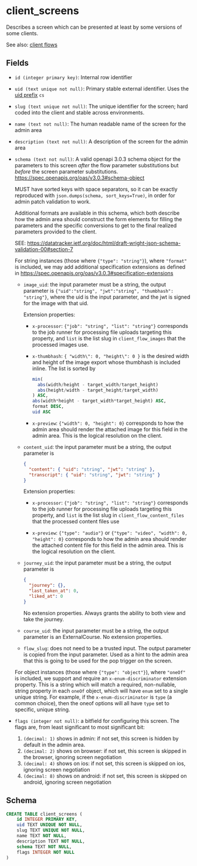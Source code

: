 # client_screens

Describes a screen which can be presented at least by some versions of
some clients.

See also: [client flows](../concepts/client_flows/README.md)

## Fields

- `id (integer primary key)`: Internal row identifier
- `uid (text unique not null)`: Primary stable external identifier. Uses the
  [uid prefix](../uid_prefixes.md) `cs`
- `slug (text unique not null)`: The unique identifier for the screen; hard
  coded into the client and stable across environments.
- `name (text not null)`: The human readable name of the screen for the admin
  area
- `description (text not null)`: A description of the screen for the admin area
- `schema (text not null)`: A valid openapi 3.0.3 schema object for the parameters
  to this screen _after_ the flow parameter substitutions but _before_ the screen
  parameter substitutions. https://spec.openapis.org/oas/v3.0.3#schema-object

  MUST have sorted keys with space separators, so it can be exactly reproduced
  with `json.dumps(schema, sort_keys=True)`, in order for admin patch validation to
  work.

  Additional formats are available in this schema, which both describe how the
  admin area should construct the form elements for filling the parameters and
  the specific conversions to get to the final realized parameters provided to
  the client.

  SEE: https://datatracker.ietf.org/doc/html/draft-wright-json-schema-validation-00#section-7

  For string instances (those where `{"type": "string"}`), where `"format"` is included,
  we may add additional specification extensions as defined in
  https://spec.openapis.org/oas/v3.0.3#specification-extensions

  - `image_uid`: the input parameter must be a string, the output parameter is
    `{"uid":"string", "jwt":"string", "thumbhash": "string"}`, where the uid is
    the input parameter, and the jwt is signed for the image with that uid.

    Extension properties:

    - `x-processor`: `{"job": "string", "list": "string"}` corresponds to the job runner
      for processing file uploads targeting this property, and `list` is the list slug
      in `client_flow_images` that the processed images use.
    - `x-thumbhash`: `{ "width\": 0, "height\": 0 }` is the desired width and height
      of the image export whose thumbhash is included inline. The list is sorted by

      ```sql
      min(
        abs(width/height - target_width/target_height)
        abs(height/width - target_height/target_width)
      ) ASC,
      abs(width*height - target_width*target_height) ASC,
      format DESC,
      uid ASC
      ```

    - `x-preview`: `{"width": 0, "height": 0}` corresponds to how the admin area
      should render the attached image for this field in the admin area. This is
      the logical resolution on the client.

  - `content_uid`: the input parameter must be a string, the output parameter is

    ```json
    {
      "content": { "uid": "string", "jwt": "string" },
      "transcript": { "uid": "string", "jwt": "string" }
    }
    ```

    Extension properties:

    - `x-processor`: `{"job": "string", "list": "string"}` corresponds to the job runner
      for processing file uploads targeting this property, and `list` is the list slug
      in `client_flow_content_files` that the processed content files use

    - `x-preview`: `{"type": "audio"}` or `{"type": "video", "width": 0, "height": 0}`
      corresponds to how the admin area should render the attached content file for this
      field in the admin area. This is the logical resolution on the client.

  - `journey_uid`: the input parameter must be a string, the output parameter is

    ```json
    {
      "journey": {},
      "last_taken_at": 0,
      "liked_at": 0
    }
    ```

    No extension properties. Always grants the ability to both view and take the journey.

  - `course_uid`: the input parameter must be a string, the output parameter is an
    ExternalCourse. No extension properties.

  - `flow_slug`: does not need to be a trusted input. The output parameter is copied
    from the input parameter. Used as a hint to the admin area that this is going to be
    used for the pop trigger on the screen.

  For object instances (those where `{"type": "object"}`), where `"oneOf"` is included,
  we support and require an `x-enum-discriminator` extension property. This is a string
  which will match a required, non-nullable, string property in each `oneOf` object, which
  will have `enum` set to a single unique string. For example, if the `x-enum-discriminator`
  is `type` (a common choice), then the oneof options will all have `type` set to specific,
  unique string.

- `flags (integer not null)`: a bitfield for configuring this screen. The flags are,
  from least significant to most significant bit:

  1. `(decimal: 1)` shows in admin: if not set, this screen is hidden by default
     in the admin area.
  2. `(decimal: 2)` shows on browser: if not set, this screen is skipped in the
     browser, ignoring screen negotiation
  3. `(decimal: 4)` shows on ios: if not set, this screen is skipped on ios,
     ignoring screen negotiation
  4. `(decimal: 8)` shows on android: if not set, this screen is skipped on
     android, ignoring screen negotiation

## Schema

```sql
CREATE TABLE client_screens (
    id INTEGER PRIMARY KEY,
    uid TEXT UNIQUE NOT NULL,
    slug TEXT UNIQUE NOT NULL,
    name TEXT NOT NULL,
    description TEXT NOT NULL,
    schema TEXT NOT NULL,
    flags INTEGER NOT NULL
)
```
